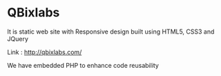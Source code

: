 QBixlabs
========


It is static web site with Responsive design built using HTML5, CSS3 and JQuery

Link : http://qbixlabs.com/

We have embedded PHP to enhance code reusability


